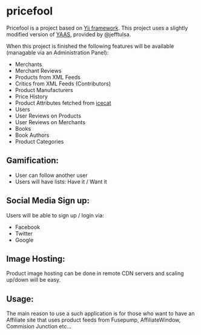 pricefool
=========

Pricefool is a project based on [Yii framework](http://yiiframework.com). This project uses a slightly modified version of [YAAS](https://github.com/jefftulsa/yaas), provided by @jefftulsa.

When this project is finished the following features will be available (managable via an Administration Panel):

- Merchants
- Merchant Reviews
- Products from XML Feeds
- Critics from XML Feeds (Contributors)
- Product Manufacturers
- Price History
- Product Attributes fetched from [icecat](http://icecat.biz/)
- Users
- User Reviews on Products
- User Reviews on Merchants
- Books
- Book Authors
- Product Categories

Gamification:
-------------
- User can follow another user
- Users will have lists: Have it / Want it

Social Media Sign up:
-------------
Users will be able to sign up / login via:
- Facebook
- Twitter
- Google

Image Hosting:
--------------
Product image hosting can be done in remote CDN servers and scaling up/down will be easy.

Usage:
--------------
The main reason to use a such application is for those who want to have an Affiliate site
that uses product feeds from Fusepump, AffiliateWindow, Commision Junction etc...